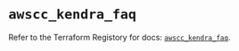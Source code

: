 # `awscc_kendra_faq`

Refer to the Terraform Registory for docs: [`awscc_kendra_faq`](https://registry.terraform.io/providers/hashicorp/awscc/0.70.0/docs/resources/kendra_faq).
